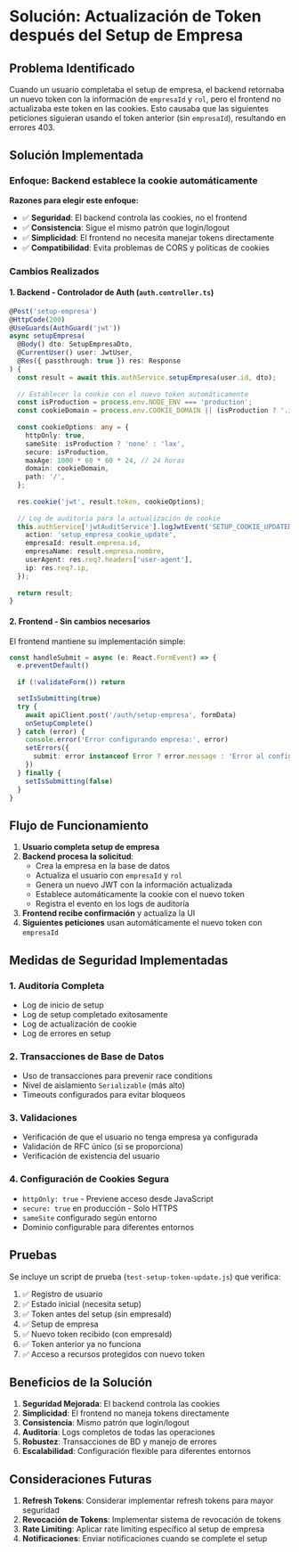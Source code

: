 # Solución: Actualización de Token después del Setup de Empresa

## Problema Identificado

Cuando un usuario completaba el setup de empresa, el backend retornaba un nuevo token con la información de `empresaId` y `rol`, pero el frontend no actualizaba este token en las cookies. Esto causaba que las siguientes peticiones siguieran usando el token anterior (sin `empresaId`), resultando en errores 403.

## Solución Implementada

### Enfoque: Backend establece la cookie automáticamente

**Razones para elegir este enfoque:**
- ✅ **Seguridad**: El backend controla las cookies, no el frontend
- ✅ **Consistencia**: Sigue el mismo patrón que login/logout
- ✅ **Simplicidad**: El frontend no necesita manejar tokens directamente
- ✅ **Compatibilidad**: Evita problemas de CORS y políticas de cookies

### Cambios Realizados

#### 1. Backend - Controlador de Auth (`auth.controller.ts`)

```typescript
@Post('setup-empresa')
@HttpCode(200)
@UseGuards(AuthGuard('jwt'))
async setupEmpresa(
  @Body() dto: SetupEmpresaDto, 
  @CurrentUser() user: JwtUser,
  @Res({ passthrough: true }) res: Response
) {
  const result = await this.authService.setupEmpresa(user.id, dto);
  
  // Establecer la cookie con el nuevo token automáticamente
  const isProduction = process.env.NODE_ENV === 'production';
  const cookieDomain = process.env.COOKIE_DOMAIN || (isProduction ? '.iaminventario.com.mx' : 'localhost');
  
  const cookieOptions: any = {
    httpOnly: true,
    sameSite: isProduction ? 'none' : 'lax',
    secure: isProduction,
    maxAge: 1000 * 60 * 60 * 24, // 24 horas
    domain: cookieDomain,
    path: '/',
  };
  
  res.cookie('jwt', result.token, cookieOptions);
  
  // Log de auditoría para la actualización de cookie
  this.authService['jwtAuditService'].logJwtEvent('SETUP_COOKIE_UPDATED', user.id, user.email, {
    action: 'setup_empresa_cookie_update',
    empresaId: result.empresa.id,
    empresaName: result.empresa.nombre,
    userAgent: res.req?.headers['user-agent'],
    ip: res.req?.ip,
  });
  
  return result;
}
```

#### 2. Frontend - Sin cambios necesarios

El frontend mantiene su implementación simple:

```typescript
const handleSubmit = async (e: React.FormEvent) => {
  e.preventDefault()
  
  if (!validateForm()) return

  setIsSubmitting(true)
  try {
    await apiClient.post('/auth/setup-empresa', formData)
    onSetupComplete()
  } catch (error) {
    console.error('Error configurando empresa:', error)
    setErrors({ 
      submit: error instanceof Error ? error.message : 'Error al configurar empresa' 
    })
  } finally {
    setIsSubmitting(false)
  }
}
```

## Flujo de Funcionamiento

1. **Usuario completa setup de empresa**
2. **Backend procesa la solicitud**:
   - Crea la empresa en la base de datos
   - Actualiza el usuario con `empresaId` y `rol`
   - Genera un nuevo JWT con la información actualizada
   - Establece automáticamente la cookie con el nuevo token
   - Registra el evento en los logs de auditoría
3. **Frontend recibe confirmación** y actualiza la UI
4. **Siguientes peticiones** usan automáticamente el nuevo token con `empresaId`

## Medidas de Seguridad Implementadas

### 1. Auditoría Completa
- Log de inicio de setup
- Log de setup completado exitosamente
- Log de actualización de cookie
- Log de errores en setup

### 2. Transacciones de Base de Datos
- Uso de transacciones para prevenir race conditions
- Nivel de aislamiento `Serializable` (más alto)
- Timeouts configurados para evitar bloqueos

### 3. Validaciones
- Verificación de que el usuario no tenga empresa ya configurada
- Validación de RFC único (si se proporciona)
- Verificación de existencia del usuario

### 4. Configuración de Cookies Segura
- `httpOnly: true` - Previene acceso desde JavaScript
- `secure: true` en producción - Solo HTTPS
- `sameSite` configurado según entorno
- Dominio configurable para diferentes entornos

## Pruebas

Se incluye un script de prueba (`test-setup-token-update.js`) que verifica:

1. ✅ Registro de usuario
2. ✅ Estado inicial (necesita setup)
3. ✅ Token antes del setup (sin empresaId)
4. ✅ Setup de empresa
5. ✅ Nuevo token recibido (con empresaId)
6. ✅ Token anterior ya no funciona
7. ✅ Acceso a recursos protegidos con nuevo token

## Beneficios de la Solución

1. **Seguridad Mejorada**: El backend controla las cookies
2. **Simplicidad**: El frontend no maneja tokens directamente
3. **Consistencia**: Mismo patrón que login/logout
4. **Auditoría**: Logs completos de todas las operaciones
5. **Robustez**: Transacciones de BD y manejo de errores
6. **Escalabilidad**: Configuración flexible para diferentes entornos

## Consideraciones Futuras

1. **Refresh Tokens**: Considerar implementar refresh tokens para mayor seguridad
2. **Revocación de Tokens**: Implementar sistema de revocación de tokens
3. **Rate Limiting**: Aplicar rate limiting específico al setup de empresa
4. **Notificaciones**: Enviar notificaciones cuando se complete el setup 